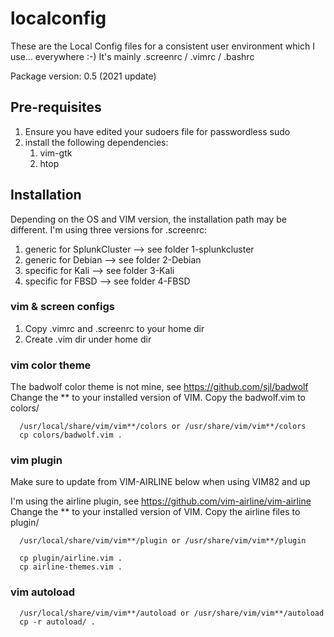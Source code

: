 # localconfig

These are the Local Config files for a consistent user environment which I use... everywhere :-)
It's mainly .screenrc / .vimrc / .bashrc

Package version: 0.5 (2021 update)

## Pre-requisites

1. Ensure you have edited your sudoers file for passwordless sudo
2. install the following dependencies:
   1. vim-gtk
   2. htop

## Installation

Depending on the OS and VIM version, the installation path may be different. I'm using three versions for .screenrc:

1) generic for SplunkCluster  --> see folder 1-splunkcluster
2) generic for Debian         --> see folder 2-Debian
3) specific for Kali          --> see folder 3-Kali
4) specific for FBSD          --> see folder 4-FBSD

### vim & screen configs

1. Copy .vimrc and .screenrc to your home dir
2. Create .vim dir under home dir

### vim color theme

The badwolf color theme is not mine, see <https://github.com/sjl/badwolf>
Change the ** to your installed version of VIM. Copy the badwolf.vim to colors/

      /usr/local/share/vim/vim**/colors or /usr/share/vim/vim**/colors
      cp colors/badwolf.vim .

### vim plugin
Make sure to update from VIM-AIRLINE below when using VIM82 and up

I'm using the airline plugin, see <https://github.com/vim-airline/vim-airline>
Change the ** to your installed version of VIM. Copy the airline files to plugin/

      /usr/local/share/vim/vim**/plugin or /usr/share/vim/vim**/plugin

      cp plugin/airline.vim .
      cp airline-themes.vim .

### vim autoload

      /usr/local/share/vim/vim**/autoload or /usr/share/vim/vim**/autoload
      cp -r autoload/ .
